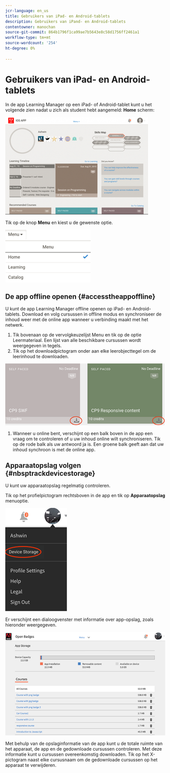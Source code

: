 ```yaml
---
jcr-language: en_us
title: Gebruikers van iPad- en Android-tablets
description: Gebruikers van iPand- en Android-tablets
contentowner: manochan
source-git-commit: 864b1796f1ca99ae7b5643e8c58d1756ff2461a1
workflow-type: tm+mt
source-wordcount: '254'
ht-degree: 0%

---
```




# Gebruikers van iPad- en Android-tablets

In de app Learning Manager op een iPad- of Android-tablet kunt u het volgende zien nadat u zich als student hebt aangemeld: **Home** scherm:

![](assets/screenshot-2015-08-07-12-24-40-e1439211134842.png)

Tik op de knop **Menu** en kiest u de gewenste optie.

![](assets/menu-ipad.png)

## De app offline openen {#accesstheappoffline}

U kunt de app Learning Manager offline openen op iPad- en Android-tablets. Download en volg cursussen in offline modus en synchroniseer de inhoud weer met de online app wanneer u verbinding maakt met het netwerk.

1. Tik bovenaan op de vervolgkeuzelijst Menu en tik op de optie Leermateriaal. Een lijst van alle beschikbare cursussen wordt weergegeven in tegels.
1. Tik op het downloadpictogram onder aan elke leerobjecttegel om de leerinhoud te downloaden.

![](assets/download-ipad.png)

1. Wanneer u online bent, verschijnt op een balk boven in de app een vraag om te controleren of u uw inhoud online wilt synchroniseren. Tik op de rode balk als uw antwoord ja is. Een groene balk geeft aan dat uw inhoud synchroon is met de online app.

## Apparaatopslag volgen {#nbsptrackdevicestorage}

U kunt uw apparaatopslag regelmatig controleren.

Tik op het profielpictogram rechtsboven in de app en tik op **Apparaatopslag** menuoptie.

![](assets/app-device-storage.png)

Er verschijnt een dialoogvenster met informatie over app-opslag, zoals hieronder weergegeven.

![](assets/app-storage.png)

Met behulp van de opslaginformatie van de app kunt u de totale ruimte van het apparaat, de app en de gedownloade cursussen controleren. Met deze informatie kunt u cursussen overeenkomstig downloaden. Tik op het X-pictogram naast elke cursusnaam om de gedownloade cursussen op het apparaat te verwijderen.
